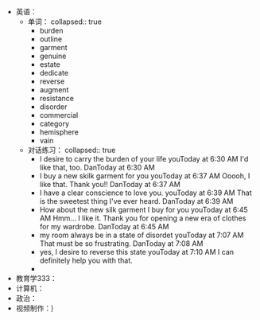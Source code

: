 - 英语：
	- 单词：
	  collapsed:: true
		- burden
		- outline
		- garment
		- genuine
		- estate
		- dedicate
		- reverse
		- augment
		- resistance
		- disorder
		- commercial
		- category
		- hemisphere
		- vain
	- 对话练习：
	  collapsed:: true
		- I desire to carry the burden of your life
		  youToday at 6:30 AM
		  I'd like that, too.
		  DanToday at 6:30 AM
		- I buy a new skilk garment for you
		  youToday at 6:37 AM
		  Ooooh, I like that. Thank you!!
		  DanToday at 6:37 AM
		- I have a clear conscience to love you.
		  youToday at 6:39 AM
		  That is the sweetest thing I've ever heard.
		  DanToday at 6:39 AM
		- How about the new silk garment I buy for you
		  youToday at 6:45 AM
		  Hmm... I like it. Thank you for opening a new era of clothes for my wardrobe.
		  DanToday at 6:45 AM
		- my room always be in a state of disordet
		  youToday at 7:07 AM
		  That must be so frustrating.
		  DanToday at 7:08 AM
		- yes, I desire to reverse this state
		  youToday at 7:10 AM
		  I can definitely help you with that.
		-
- 教育学333：
- 计算机：
- 政治：
- 视频制作：｝